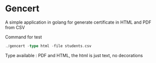 # Gencert
A simple application in golang for generate certificate in HTML and PDF from CSV

Command for test 

```Go
./gencert -type html -file students.csv
```

Type available :
PDF and HTML, the html is just text, no decorations
